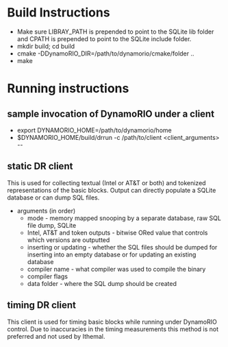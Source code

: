 
# Build Instructions

* Make sure LIBRAY_PATH is prepended to point to the SQLite lib folder and CPATH is prepended to point to the SQLite include folder.
* mkdir build; cd build
* cmake -DDynamoRIO_DIR=/path/to/dynamorio/cmake/folder ..
* make

# Running instructions

## sample invocation of DynamoRIO under a client

* export DYNAMORIO_HOME=/path/to/dynamorio/home
* $DYNAMORIO_HOME/build/drrun -c /path/to/client <client_arguments> \-\- <binary>

## static DR client

This is used for collecting textual (Intel or AT&T or both) and tokenized representations of the basic blocks. Output can directly
populate a SQLite database or can dump SQL files.

* arguments (in order)
  * mode - memory mapped snooping by a separate database, raw SQL file dump, SQLite
  * Intel, AT&T and token outputs - bitwise ORed value that controls which versions are outputted
  * inserting or updating - whether the SQL files should be dumped for inserting into an empty database or for updating an existing
  database
  * compiler name - what compiler was used to compile the binary
  * compiler flags
  * data folder - where the SQL dump should be created


## timing DR client

This client is used for timing basic blocks while running under DynamoRIO control. Due to inaccuracies in the timing
measurements this method is not preferred and not used by Ithemal.
   